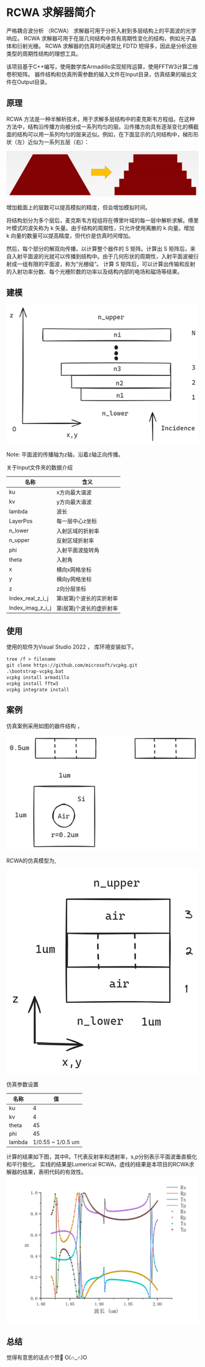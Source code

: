﻿# RCWA 求解器简介

严格耦合波分析 （RCWA） 求解器可用于分析入射到多层结构上的平面波的光学响应。
RCWA 求解器可用于在层几何结构中具有周期性变化的结构，例如光子晶体和衍射光栅。
RCWA 求解器的仿真时间通常比 FDTD 短得多，因此是分析这些类型的周期性结构的理想工具。

该项目基于C++编写，使用数学库Armadillo实现矩阵运算，使用FFTW3计算二维卷积矩阵。
器件结构和仿真所需参数的输入文件在Input目录，仿真结果的输出文件在Output目录。

## 原理
RCWA 方法是一种半解析技术，用于求解多层结构中的麦克斯韦方程组。在这种方法中，结构沿传播方向被分成一系列均匀的层。沿传播方向具有逐渐变化的横截面的结构可以用一系列均匀的层来近似。例如，在下面显示的几何结构中，梯形形状（左）近似为一系列五层（右）：

![](images/RCWA_discrete_layers.png)

 增加截面上的层数可以提高模拟的精度，但会增加模拟时间。

 将结构划分为多个层后，麦克斯韦方程组将在傅里叶域的每一层中解析求解。傅里叶模式的波矢称为 k 矢量。由于结构的周期性，只允许使用离散的 k 向量。增加 k 向量的数量可以提高精度，但代价是仿真时间增加。

 然后，每个部分的解双向传播，以计算整个器件的 S 矩阵。计算出 S 矩阵后，来自入射平面波的光就可以传播到结构中。由于几何形状的周期性，入射平面波被衍射成一组有限的平面波，称为“光栅级”。
 计算 S 矩阵后，可以计算出传输和反射的入射功率分数、每个光栅阶数的功率以及结构内部的电场和磁场等结果。
## 建模

![](images/RCWA_model.png)

Note: 平面波的传播轴为z轴，沿着z轴正向传播。



关于Input文件夹的数据介绍

| 名称 | 含义|
|---|---|
| ku | x方向最大谐波  | 
| kv | y方向最大谐波  |
 | lambda | 波长  |
 | LayerPos| 每一层中心z坐标|
 | n_lower  | 入射区域的折射率|
|   n_upper  |反射区域折射率|
| phi  | 入射平面波旋转角|
| theta | 入射角| 
| x  |横向x网格坐标|
| y |横向y网格坐标|
| z | z向分层坐标|
|Index_real_z_i_j | 第i层第j个波长的实折射率|
|Index_imag_z_i_j| 第i层第j个波长的虚折射率|


 

## 使用

使用的软件为Visual Studio 2022 ， 库环境安装如下。

```
tree /f > filename 
git clone https://github.com/microsoft/vcpkg.git
.\bootstrap-vcpkg.bat 
vcpkg install armadillo
vcpkg install fftw3
vcpkg integrate install
```

## 案例

仿真案例采用如图的器件结构 ，

![](images/struct.png)

RCWA的仿真模型为,

![](images/simulation.png)

仿真参数设置

| 名称 | 值 |
| --- | --- |
| ku | 4 |
| kv | 4 |
| theta | 45 |
| phi | 45 |
| lambda | 1/0.55 ~ 1/0.5 um |

计算的结果如下图，其中R，T代表反射率和透射率，s,p分别表示平面波垂直极化和平行极化。
实线的结果是Lumerical RCWA，虚线的结果是本项目的RCWA求解器的结果，表明代码的有效性。
![](images/RT.png)

## 总结

觉得有意思的话点个赞🥰 O(∩_∩)O 